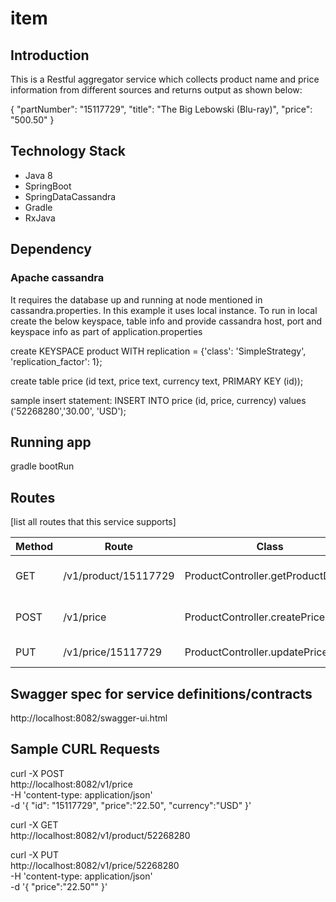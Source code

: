 # item
## Introduction
This is a Restful aggregator service which collects product name and price information from different sources and returns output as shown below:

{
    "partNumber": "15117729",
    "title": "The Big Lebowski (Blu-ray)",
    "price": "500.50"
}

## Technology Stack
* Java 8
* SpringBoot
* SpringDataCassandra
* Gradle
* RxJava

## Dependency
### Apache cassandra
It requires the database up and running at node mentioned in cassandra.properties. In this example it uses local instance.
To run in local create the below keyspace, table info and provide cassandra host, port and keyspace info as part of application.properties

create KEYSPACE product WITH replication = {'class': 'SimpleStrategy', 'replication_factor': 1};

create table price (id text, price text, currency text, PRIMARY KEY (id));

sample insert statement: INSERT INTO price (id, price, currency) values ('52268280','30.00', 'USD');

## Running app

gradle bootRun

## Routes

[list all routes that this service supports]

| Method | Route | Class | Description
| ------ | ----- | ----- | -----------
| GET  | /v1/product/15117729 | ProductController.getProductDetails | Item name along with the price
| POST | /v1/price | ProductController.createPriceById | create/updates price for a given item id
| PUT | /v1/price/15117729 | ProductController.updatePriceById | update price details

## Swagger spec for service definitions/contracts

http://localhost:8082/swagger-ui.html

## Sample CURL Requests

curl -X POST \
  http://localhost:8082/v1/price \
  -H 'content-type: application/json' \
  -d '{
  	"id": "15117729",
	"price":"22.50",
	"currency":"USD"
}'

curl -X GET \
  http://localhost:8082/v1/product/52268280
  
curl -X PUT \
  http://localhost:8082/v1/price/52268280 \
  -H 'content-type: application/json' \
  -d '{
	"price":"22.50""
}'
